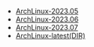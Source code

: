 * [ArchLinux-2023.05](http://ftp.jaist.ac.jp/pub/Linux/ArchLinux/iso/2023.05.03/archlinux-2023.05.03-x86_64.iso)
* [ArchLinux-2023.06](http://ftp.jaist.ac.jp/pub/Linux/ArchLinux/iso/2023.06.01/archlinux-2023.06.01-x86_64.iso)
* [ArchLinux-2023.07](http://ftp.jaist.ac.jp/pub/Linux/ArchLinux/iso/2023.07.01/archlinux-2023.07.01-x86_64.iso)
* [ArchLinux-latest(DIR)](http://ftp.jaist.ac.jp/pub/Linux/ArchLinux/iso/latest/)
